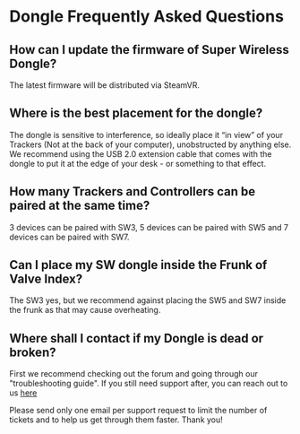 # Dongle Frequently Asked Questions

## How can I update the firmware of Super Wireless Dongle?

The latest firmware will be distributed via SteamVR.


## Where is the best placement for the dongle?

The dongle is sensitive to interference, so ideally place it “in view” of your Trackers (Not at the back of your computer), unobstructed by anything else. We recommend using the USB 2.0 extension cable that comes with the dongle to put it at the edge of your desk - or something to that effect.


## How many Trackers and Controllers can be paired at the same time?

3 devices can be paired with SW3, 5 devices can be paired with SW5 and 7 devices can be paired with SW7.

## Can I place my SW dongle inside the Frunk of Valve Index?

The SW3 yes, but we recommend against placing the SW5 and SW7 inside the frunk as that may cause overheating.

## Where shall I contact if my Dongle is dead or broken?
First we recommend checking out the forum and going through our "troubleshooting guide". If you still need support after, you can reach out to us [here](https://tundra-labs.com/pages/contact-us)

Please send only one email per support request to limit the number of tickets and to help us get through them faster. Thank you!
